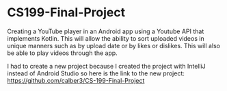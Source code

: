 # CS199-Final-Project
Creating a YouTube player in an Android app using a Youtube API that implements Kotlin. 
This will allow the ability to sort uploaded videos in unique manners such as by upload date or by likes or dislikes. This will also be able to play videos through the app.

I had to create a new project because I created the project with IntelliJ instead of Android Studio so here is the link to the new project: https://github.com/calber3/CS-199-Final-Project
